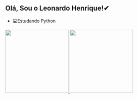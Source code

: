 ## Olá, Sou o Leonardo Henrique!✔

- 💻Estudando Python

<div>
  <a href="https://github.com/lleoshuya">  
  <img height="200em" src="https://github-readme-stats.vercel.app/api?username=lleoshuya&show_icons=true&theme=dracula&include_all_commits=true&count_private=true"/>
  <img height="200em" src="https://github-readme-stats.vercel.app/api/top-langs/?username=lleoshuya&layout=compact&langs_count=16&theme=dracula"/>
</div>


<!---
lleoshuya/lleoshuya is a ✨ special ✨ repository because its `README.md` (this file) appears on your GitHub profile.
You can click the Preview link to take a look at your changes.
--->
